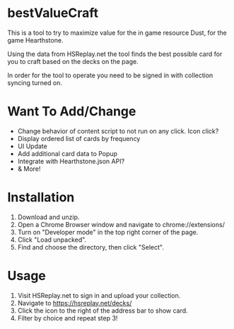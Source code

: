 # bestValueCraft

This is a tool to try to maximize value for the in game resource Dust, for the game Hearthstone.

Using the data from HSReplay.net the tool finds the best possible card for you to craft based on the decks on the page.

In order for the tool to operate you need to be signed in with collection syncing turned on.

# Want To Add/Change
- Change behavior of content script to not run on any click.  Icon click?
- Display ordered list of cards by frequency
- UI Update
- Add additional card data to Popup
- Integrate with Hearthstone.json API?
- & More!

# Installation
1. Download and unzip.
2. Open a Chrome Browser window and navigate to chrome://extensions/
3. Turn on "Developer mode" in the top right corner of the page.
4. Click "Load unpacked".
5. Find and choose the directory, then click "Select".

# Usage
1. Visit HSReplay.net to sign in and upload your collection.
2. Navigate to https://hsreplay.net/decks/
3. Click the icon to the right of the address bar to show card.
4. Filter by choice and repeat step 3!
